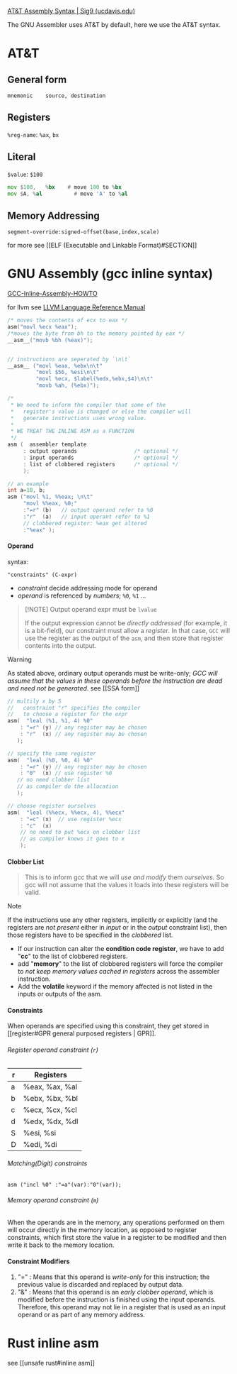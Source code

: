 [AT&T Assembly Syntax | Sig9 (ucdavis.edu)](https://csiflabs.cs.ucdavis.edu/~ssdavis/50/att-syntax.htm)

The GNU Assembler uses AT&T by default, here we use the AT&T syntax.

# AT&T
## General form

	mnemonic	source, destination
	
## Registers

`%reg-name`: `%ax`, `bx`

## Literal

`$value`: `$100`

```asm
mov	$100,	%bx    # move 100 to %bx
mov	$A,	%al	         # move 'A' to %al
```

## Memory Addressing

	segment-override:signed-offset(base,index,scale)
	
for more see [[ELF (Executable and Linkable Format)#SECTION]]



# GNU Assembly (gcc inline syntax)

[GCC-Inline-Assembly-HOWTO](https://www.ibiblio.org/gferg/ldp/GCC-Inline-Assembly-HOWTO.html)


for llvm see [LLVM Language Reference Manual](https://llvm.org/docs/LangRef.html#inline-assembler-expressions)


```c
/* moves the contents of ecx to eax */
asm("movl %ecx %eax"); 
/*moves the byte from bh to the memory pointed by eax */
__asm__("movb %bh (%eax)"); 


// instructions are seperated by `\n\t`
__asm__ ("movl %eax, %ebx\n\t"
         "movl $56, %esi\n\t"
         "movl %ecx, $label(%edx,%ebx,$4)\n\t"
         "movb %ah, (%ebx)");

/*
 * We need to inform the compiler that some of the
 *   register's value is changed or else the compiler will
 *   generate instructions uses wrong value.
 *
 * WE TREAT THE INLINE ASM as a FUNCTION
 */
asm (  assembler template 
     : output operands                  /* optional */
     : input operands                   /* optional */
     : list of clobbered registers      /* optional */
     );

// an example
int a=10, b;
asm ("movl %1, %%eax; \n\t" 
     "movl %%eax, %0;"
     :"=r" (b)   // output operand refer to %0 
     :"r"  (a)   // input operant refer to %1 
     // clobbered register: %eax get altered 
     :"%eax" );
```



####  Operand
syntax:

    "constraints" (C-expr)
  
  - _constraint_ decide addressing mode for operand
  - _operand_ is referenced by _numbers_; `%0`, `%1` ...


> [!NOTE] Output operand expr must be `lvalue`
> 
> If the output expression cannot be _directly addressed_ (for example, it is a bit-field), our constraint must allow a _register_. In that case, `GCC` will use the register as the output of the `asm`, and then store that register contents into the output.


> [!WARNING]
> 
> As stated above, ordinary output operands must be write-only; _GCC will assume that the values in these operands before the instruction are dead and need not be generated_. see [[SSA form]]



```c
// multily x by 5
//   constraint "r" specifies the compiler 
//   to choose a register for the expr
asm(  "leal (%1, %1, 4) %0"
    : "=r" (y) // any register may be chosen
    : "r"  (x) // any register may be chosen
   );

// specify the same register
asm(  "leal (%0, %0, 4) %0"
    : "=r" (y) // any register may be chosen
    : "0"  (x) // use register %0
   // no need clobber list
   // as compiler do the allocation
   );  

// choose register ourselves
asm(  "leal (%%ecx, %%ecx, 4), %%ecx"
    : "=c" (x)  // use register %ecx
    : "c"  (x)
    // no need to put %ecx on clobber list
    // as compiler knows it goes to x
    );
```


#### Clobber List

> This is to inform gcc that we will _use and modify_ them _ourselves_. So gcc will not assume that the values it loads into these registers will be valid.

> [!NOTE]
> If the instructions use any other registers, implicitly or explicitly (and the registers are _not present_ either in _input_ or in the _output_ constraint list), then those registers have to be specified in the _clobbered_ list.


- If our instruction can alter the **condition code register**, we have to add "**cc**" to the list of clobbered registers.
- add "**memory**" to the list of clobbered registers will force the compiler to *not keep memory values cached in registers* across the assembler instruction.
- Add the **volatile** keyword if the memory affected is not listed in the inputs or outputs of the asm.

#### Constraints

When operands are specified using this constraint, they get stored in [[register#GPR general purposed registers | GPR]].

###### Register operand constraint (`r`)

| r   | Registers      |
| --- | -------------- |
| a   | %eax, %ax, %al |
| b   | %ebx, %bx, %bl |
| c   | %ecx, %cx, %cl |
| d   | %edx, %dx, %dl |
| S   | %esi, %si      |
| D   | %edi, %di      | 

###### Matching(Digit) constraints

    asm ("incl %0" :"=a"(var):"0"(var));
    
###### Memory operand constraint (`m`)

When the operands are in the memory, any operations performed on them will occur directly in the memory location, as opposed to register constraints, which first store the value in a register to be modified and then write it back to the memory location.

#### Constraint Modifiers

1.  "=" : Means that this operand is _write-only_ for this instruction; the previous value is discarded and replaced by output data.
2.  "&" : Means that this operand is an _early clobber operand_, which is modified before the instruction is finished using the input operands. Therefore, this operand may not lie in a register that is used as an input operand or as part of any memory address.


# Rust inline asm

see [[unsafe rust#inline asm]]
